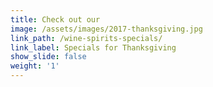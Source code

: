 ```yaml
---
title: Check out our
image: /assets/images/2017-thanksgiving.jpg
link_path: /wine-spirits-specials/
link_label: Specials for Thanksgiving
show_slide: false
weight: '1'
---
```


